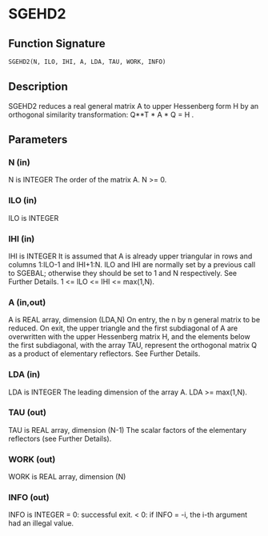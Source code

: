 # SGEHD2

## Function Signature

```fortran
SGEHD2(N, ILO, IHI, A, LDA, TAU, WORK, INFO)
```

## Description


 SGEHD2 reduces a real general matrix A to upper Hessenberg form H by
 an orthogonal similarity transformation:  Q**T * A * Q = H .

## Parameters

### N (in)

N is INTEGER The order of the matrix A. N >= 0.

### ILO (in)

ILO is INTEGER

### IHI (in)

IHI is INTEGER It is assumed that A is already upper triangular in rows and columns 1:ILO-1 and IHI+1:N. ILO and IHI are normally set by a previous call to SGEBAL; otherwise they should be set to 1 and N respectively. See Further Details. 1 <= ILO <= IHI <= max(1,N).

### A (in,out)

A is REAL array, dimension (LDA,N) On entry, the n by n general matrix to be reduced. On exit, the upper triangle and the first subdiagonal of A are overwritten with the upper Hessenberg matrix H, and the elements below the first subdiagonal, with the array TAU, represent the orthogonal matrix Q as a product of elementary reflectors. See Further Details.

### LDA (in)

LDA is INTEGER The leading dimension of the array A. LDA >= max(1,N).

### TAU (out)

TAU is REAL array, dimension (N-1) The scalar factors of the elementary reflectors (see Further Details).

### WORK (out)

WORK is REAL array, dimension (N)

### INFO (out)

INFO is INTEGER = 0: successful exit. < 0: if INFO = -i, the i-th argument had an illegal value.

